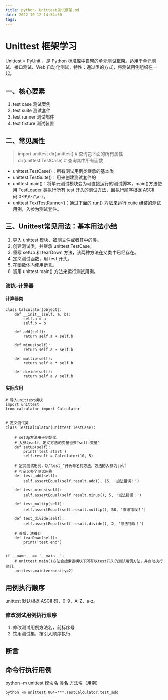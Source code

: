 ```yaml
---
title: python- Unittest测试框架.md
date: 2022-10-12 14:54:50
tags:
---
```



#  Unittest 框架学习
 Unittest = PyUnit ，是 Python 标准库中自带的单元测试框架。适用于单元测试、接口测试、Web 自动化测试，特性：通过类的方式，将测试用例组织在一起。

 ## 一、核心要素
 1. test case  测试案例
 2. test suite  测试套件
 3. test runner  测试部件
 4. text fixture  测试装置

 ## 二、常见属性
 > import unittest
 > dir(unittest) # 查询包下面的所有属性
 > dir(unittest.TestCase) # 查询其中所有函数  

 * unittest.TestCase()：所有测试用例类继承的基本类
 * unittest.TestSuite()：用来创建测试套件的
 * unittest.main()：将单元测试模块变为可直接运行的测试脚本，main()方法使用 TestLoader 类执行所有 test 开头的测试方法，且执行顺序根据 ASCII 码:0-9\A-Z\a-z。
 * unittest.TextTestRunner()：通过下面的 run() 方法来运行 cuite 组装的测试用例，入参为测试套件。

## 三、Unittest常见用法：基本用法小结  

1. 导入 unittest 模块、被测文件或者其中的类。
2. 创建测试类，并继承 unittest.TestCase。
3. 重写 setUp 和 tearDown 方法，该两种方法在父类中已经存在。
4. 定义测试函数，用 test 开头。
5. 在函数体内使用断言。
6. 调用 unittest.main() 方法来运行测试用例。


### 演练-计算器  
#### 计算器类
```
class Calculator(object):
    def __init__(self, a, b):
        self.a = a
        self.b = b

    def add(self):
        return self.a + self.b

    def minus(self):
        return self.a - self.b

    def multip(self):
        return self.a * self.b

    def divide(self):
        return self.a / self.b
```

#### 实际应用  
```
# 导入unittest模块
import unittest
from calculator import Calculator


# 定义测试类
class TestCalculator(unittest.TestCase):

    # setUp方法用于初始化
    # 入参为self，定义方法的变量也要"self.变量"
    def setUp(self):
        print('test start')
        self.result = Calculator(10, 5)

    # 定义测试用例，以"test_"开头命名的方法，方法的入参为self
    # 可定义多个测试用例
    def test_add(self):
        self.assertEqual(self.result.add(), 15, '加法错误！')

    def test_minus(self):
        self.assertEqual(self.result.minus(), 5, '减法错误！')

    def test_multip(self):
        self.assertEqual(self.result.multip(), 50, '乘法错误！')

    def test_divide(self):
        self.assertEqual(self.result.divide(), 2, '除法错误！')

    # 善后，清缓存
    def tearDown(self):
        print('test end')


if __name__ == '__main__':
    # unittest.main()方法会搜索该模块下所有以test开头的测试用例方法，并自动执行他们。
    unittest.main(verbosity=2)
```

## 用例执行顺序
unittest 默认根据 ASCII 码，0-9，A-Z，a-z。  

### 修改测试用例执行顺序
1. 修改测试用例方法名，前标序号
2. 饮用测试集，按引入顺序执行

## 断言

## 命令行执行用例  
python -m unittest 模块名.类名.方法名（用例）
```
python -m unittest 004-***.TestCalculator.test_add
```
